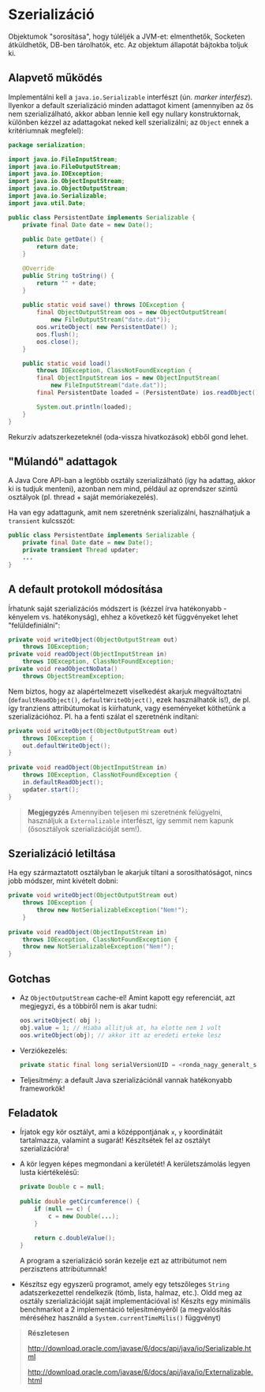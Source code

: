 # Szerializáció #

Objektumok "sorosítása", hogy túléljék a JVM-et: elmenthetők, Socketen
átküldhetők, DB-ben tárolhatók, etc. Az objektum állapotát bájtokba toljuk ki.

## Alapvető működés ##
Implementálni kell a `java.io.Serializable` interfészt (ún. *marker interfész*).
Ilyenkor a default szerializáció minden adattagot kiment (amennyiben az ős nem
szerializálható, akkor abban lennie kell egy nullary konstruktornak, különben
kézzel az adattagokat neked kell szerializálni; az `Object` ennek a kritériumnak
megfelel):

``` java
package serialization;

import java.io.FileInputStream;
import java.io.FileOutputStream;
import java.io.IOException;
import java.io.ObjectInputStream;
import java.io.ObjectOutputStream;
import java.io.Serializable;
import java.util.Date;

public class PersistentDate implements Serializable {
	private final Date date = new Date();
	
	public Date getDate() {
		return date;
	}

	@Override
	public String toString() {
		return "" + date;
	}
	
	public static void save() throws IOException {
		final ObjectOutputStream oos = new ObjectOutputStream(
			new FileOutputStream("date.dat"));
		oos.writeObject( new PersistentDate() );
		oos.flush();
		oos.close();
	}

	public static void load()
		throws IOException, ClassNotFoundException {
		final ObjectInputStream ios = new ObjectInputStream(
			new FileInputStream("date.dat"));
		final PersistentDate loaded = (PersistentDate) ios.readObject();

		System.out.println(loaded);
	}
}
```

Rekurzív adatszerkezeteknél (oda-vissza hivatkozások) ebből gond lehet.

## "Múlandó" adattagok ##
A Java Core API-ban a legtöbb osztály szerializálható (így ha adattag, akkor ki
is tudjuk menteni), azonban nem mind,  például az oprendszer szintű osztályok
(pl. thread + saját memóriakezelés).

Ha van egy adattagunk, amit nem szeretnénk szerializálni, használhatjuk a
`transient` kulcsszót:

``` java
public class PersistentDate implements Serializable {
	private final Date date = new Date();
	private transient Thread updater;
	...
}
```

## A default protokoll módosítása ##
Írhatunk saját szerializációs módszert is (kézzel írva hatékonyabb - kényelem
vs. hatékonyság), ehhez a következő két függvényeket lehet "felüldefiniálni":

``` java
private void writeObject(ObjectOutputStream out)
	throws IOException;
private void readObject(ObjectInputStream in)
	throws IOException, ClassNotFoundException;
private void readObjectNoData()
	throws ObjectStreamException;
```

Nem biztos, hogy az alapértelmezett viselkedést akarjuk megváltoztatni
(`defaultReadObject()`, `defaultWriteObject()`, ezek használhatók is!),
de pl. így tranziens attribútumokat is kiírhatunk, vagy eseményeket köthetünk
a szerializációhoz. Pl. ha a fenti szálat el szeretnénk indítani:

``` java
private void writeObject(ObjectOutputStream out)
	throws IOException {
	out.defaultWriteObject();
}
	
private void readObject(ObjectInputStream in)
	throws IOException, ClassNotFoundException {
	in.defaultReadObject();
	updater.start();
}
```

> **Megjegyzés** Amennyiben teljesen mi szeretnénk felügyelni, használjuk a
`Externalizable` interfészt, így semmit nem kapunk (ősosztályok szerializációját
sem!).

## Szerializáció letiltása ##
Ha egy származtatott osztályban le akarjuk tiltani a sorosíthatóságot, nincs
jobb módszer, mint kivételt dobni:

``` java
private void writeObject(ObjectOutputStream out)
	throws IOException {
		throw new NotSerializableException("Nem!");
	}
	
private void readObject(ObjectInputStream in)
	throws IOException, ClassNotFoundException {
	throw new NotSerializableException("Nem!");
}
```

## Gotchas ##
* Az `ObjectOutputStream` cache-el! Amint kapott egy referenciát, azt megjegyzi,
és a többiről nem is akar tudni:

	``` java
	oos.writeObject( obj );
	obj.value = 1; // Hiaba allitjuk at, ha elotte nem 1 volt
	oos.writeObject(obj); // akkor itt az eredeti erteke lesz
	```

* Verziókezelés:

	``` java
	private static final long serialVersionUID = <ronda_nagy_generalt_szam>L;
	```
	
* Teljesítmény: a default Java szerializációnál vannak hatékonyabb frameworkök!

## Feladatok ##
* Írjatok egy kör osztályt, ami a középpontjának `x`, `y` koordinátáit
  tartalmazza, valamint a sugarát! Készítsétek fel az osztályt szerializációra!
* A kör legyen képes megmondani a kerületét! A kerületszámolás legyen lusta
  kiértékelésű:

	``` java
	private Double c = null;
			
	public double getCircumference() {
		if (null == c) {
			c = new Double(...);
		}
			    
		return c.doubleValue();
	}
	```

	A program a szerializáció során kezelje ezt az attribútumot nem perzisztens attribútumnak!

* Készítsz egy egyszerű programot, amely egy tetszőleges `String`
  adatszerkezettel rendelkezik (tömb, lista, halmaz, etc.). Oldd meg az osztály
  szerializációját saját implementációval is! Készíts egy minimális benchmarkot
  a 2 implementáció teljesítményéről (a megvalósítás méréséhez használd a
  `System.currentTimeMilis()` függvényt)

> **Részletesen**
>
> <http://download.oracle.com/javase/6/docs/api/java/io/Serializable.html>
>
> <http://download.oracle.com/javase/6/docs/api/java/io/Externalizable.html>
